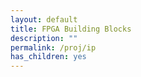 ```yaml
---
layout: default
title: FPGA Building Blocks
description: ""
permalink: /proj/ip
has_children: yes
---
```

